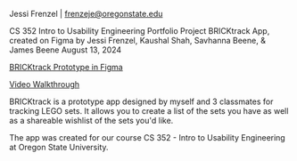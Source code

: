 Jessi Frenzel | 
frenzeje@oregonstate.edu

CS 352 Intro to Usability Engineering Portfolio Project 
BRICKtrack App, created on Figma
by Jessi Frenzel, Kaushal Shah, Savhanna Beene, & James Beene
August 13, 2024

[BRICKtrack Prototype in Figma ](https://www.figma.com/proto/Wu8i2DdUalmKHjPxbUG9rw/BRICKTrack-Prototype-August-9%2C-2024?page-id=0%3A1&node-id=817-1597&viewport=423%2C136%2C0.02&t=OX30NZ3q2KdHGg1r-1&scaling=scale-down&content-scaling=fixed&starting-point-node-id=817%3A1597)

[Video Walkthrough](https://youtu.be/Wh4BSgrv73w)

BRICKtrack is a prototype app designed by myself and 3 classmates for tracking LEGO sets. It allows you to create a list of the sets you have as well as a shareable wishlist of the sets you'd like. 

The app was created for our course CS 352 - Intro to Usability Engineering at Oregon State University. 

